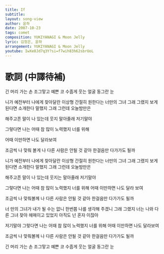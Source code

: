 ```yaml
---
title: If
subtitle:
layout: song-view
author: 윤하
date: 2007-10-23
tags: comet
composition: YUKIYANAGI & Moon Jelly
lyric: 김정은, 윤하
arrangement: YUKIYANAGI & Moon Jelly
youtube: IwXe8Jd7q3Y?si=f7wih83h62sbrUoL
---
```


# 歌詞 (中譯待補)

긴 머리 가는 손 조그맣고 예쁜 코
수줍게 웃는 얼굴 동그란 눈

니가 예전부터 나에게 찾아달란 이상형
간절히 원한다는 너만의 그녀
그래 그랬지 보게 된다면 소개한다 말했지
그래 그런데 오늘밤만은

해주고픈 말이 나 있는데
웃지 말아줄래 저기말야

그렇다면 나는 어때
참 많이 노력했지 너를 위해

어때 이만하면 나도 달라보여

조금씩 나 맞춰 볼게 나 다른 사람은 안될 것 같아
한걸음만 다가가도 될까

니가 예전부터 나에게 찾아달란 이상형
간절히 원한다는 너만의 그녀
그래 그랬지 보게 된다면 소개한다 말했지
그래 그런데 오늘밤만은

해주고픈 말이 나 있는데
웃지는 말아줄래 저기말야

그렇다면 나는 어때
참 많이 노력했지 너를 위해
어때 이만하면 나도 달라 보여

조금씩 나 맞춰볼께 나 다른 사람은 안될 것 같아
한걸음만 다가가도 될까

너 만의 그녀가 내가 될 수는 없니
한번쯤 나를 생각해 주겠니
그래 그랬지 너는 나와 다른 그녀
찾아 헤매이고 있었지 아직도 넌 혼자 이잖아

저기말야 그렇다면 나는 어때
참 많이 노력했지 너를 위해
어때 이만하면 나도 달라보여

조금씩 나 맞춰볼께 나 다른 사람은 안될 것 같아
한걸음만 다가가도 될까

긴 머리 가는 손 조그맣고 예쁜 코
수줍게 웃는 얼굴 동그란 눈
